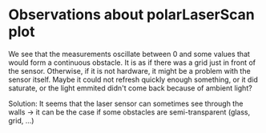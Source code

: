 # Observations about polarLaserScan plot

We see that the measurements oscillate between 0 and some values that would form a continuous obstacle. It is as if there was a grid just in front of the sensor. Otherwise, if it is not hardware, it might be a problem with the sensor itself. Maybe it could not refresh quickly enough something, or it did saturate, or the light emmited didn't come back because of ambient light?

Solution: It seems that the laser sensor can sometimes see through the walls -> it can be the case if some obstacles are semi-transparent (glass, grid, ...)